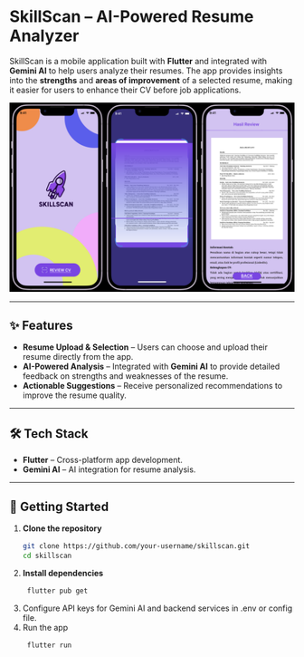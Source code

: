 # SkillScan – AI-Powered Resume Analyzer  

SkillScan is a mobile application built with **Flutter** and integrated with **Gemini AI** to help users analyze their resumes. The app provides insights into the **strengths** and **areas of improvement** of a selected resume, making it easier for users to enhance their CV before job applications.

<p align="center">
  <img src="skillscan_screenshot.png" alt="SkillScan Screenshot" width="800">
</p>

---

## ✨ Features  

- **Resume Upload & Selection** – Users can choose and upload their resume directly from the app.  
- **AI-Powered Analysis** – Integrated with **Gemini AI** to provide detailed feedback on strengths and weaknesses of the resume.  
- **Actionable Suggestions** – Receive personalized recommendations to improve the resume quality.  

---

## 🛠 Tech Stack  

- **Flutter** – Cross-platform app development.  
- **Gemini AI** – AI integration for resume analysis.  

---

## 🚀 Getting Started  

1. **Clone the repository**  
   ```bash
   git clone https://github.com/your-username/skillscan.git
   cd skillscan
   ```
2. **Install dependencies**
   ```bash
    flutter pub get
   ```
3. Configure API keys for Gemini AI and backend services in .env or config file.
4. Run the app
   ```bash
    flutter run
   ```
